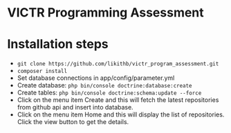 VICTR Programming Assessment
========================

# Installation steps

* `git clone https://github.com/likithb/victr_program_assessment.git`
* `composer install`
* Set database connections in app/config/parameter.yml
* Create database: `php bin/console doctrine:database:create`
* Create tables: `php bin/console doctrine:schema:update --force`
* Click on the menu item Create and this will fetch the latest repositories from github api and insert into database.
* Click on the menu item Home and this will display the list of repositories. Click the view button to get the details.